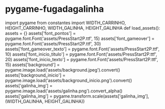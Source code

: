 # pygame-fugadagalinha
import pygame
from constantes import WIDTH_CARRINHO, HEIGHT_CARRINHO, WIDTH_GALINHA, HEIGHT_GALINHA
def load_assets():
    assets = {}
    assets['font_pontos'] = pygame.font.Font('assets/PressStart2P.ttf', 15)
    assets['font_gameover'] = pygame.font.Font('assets/PressStart2P.ttf', 30)
    assets['font_gameover_texto'] = pygame.font.Font('assets/PressStart2P.ttf', 10)
    assets['font_inicio_titulo'] = pygame.font.Font('assets/PressStart2P.ttf', 20)
    assets['font_inicio_texto'] = pygame.font.Font('assets/PressStart2P.ttf', 15)
    assets['background'] = pygame.image.load('assets/background.jpeg').convert()
    assets['background_inicio'] = pygame.image.load('assets/background_inicio.png').convert()
    assets['galinha_img'] = pygame.image.load('assets/galinha.png').convert_alpha()
    assets['galinha_img'] = pygame.transform.scale(assets['galinha_img'], (WIDTH_GALINHA, HEIGHT_GALINHA))